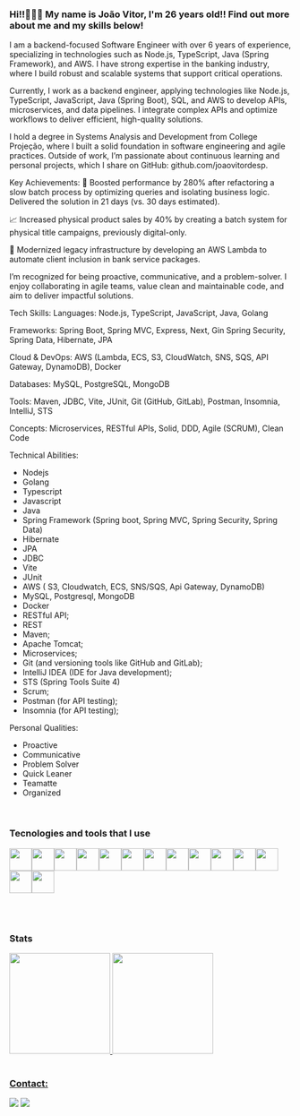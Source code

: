### Hi!!👋👋👋  My name is João Vitor, I'm 26 years old!! Find out more about me and my skills below! 



I am a backend-focused Software Engineer with over 6 years of experience, specializing in technologies such as Node.js, TypeScript, Java (Spring Framework), and AWS. I have strong expertise in the banking industry, where I build robust and scalable systems that support critical operations.

Currently, I work as a backend engineer, applying technologies like Node.js, TypeScript, JavaScript, Java (Spring Boot), SQL, and AWS to develop APIs, microservices, and data pipelines. I integrate complex APIs and optimize workflows to deliver efficient, high-quality solutions.

I hold a degree in Systems Analysis and Development from College Projeção, where I built a solid foundation in software engineering and agile practices. Outside of work, I’m passionate about continuous learning and personal projects, which I share on GitHub: github.com/joaovitordesp.

Key Achievements:
🚀 Boosted performance by 280% after refactoring a slow batch process by optimizing queries and isolating business logic. Delivered the solution in 21 days (vs. 30 days estimated).

📈 Increased physical product sales by 40% by creating a batch system for physical title campaigns, previously digital-only.

🧱 Modernized legacy infrastructure by developing an AWS Lambda to automate client inclusion in bank service packages.

I’m recognized for being proactive, communicative, and a problem-solver. I enjoy collaborating in agile teams, value clean and maintainable code, and aim to deliver impactful solutions.

Tech Skills:
Languages: Node.js, TypeScript, JavaScript, Java, Golang

Frameworks: Spring Boot, Spring MVC, Express, Next, Gin Spring Security, Spring Data, Hibernate, JPA

Cloud & DevOps: AWS (Lambda, ECS, S3, CloudWatch, SNS, SQS, API Gateway, DynamoDB), Docker

Databases: MySQL, PostgreSQL, MongoDB

Tools: Maven, JDBC, Vite, JUnit, Git (GitHub, GitLab), Postman, Insomnia, IntelliJ, STS

Concepts: Microservices, RESTful APIs, Solid, DDD, Agile (SCRUM), Clean Code

Technical Abilities:
- Nodejs
- Golang
- Typescript
- Javascript
- Java
- Spring Framework (Spring boot, Spring MVC, Spring Security, Spring Data)
- Hibernate
- JPA
- JDBC
- Vite
- JUnit
- AWS ( S3, Cloudwatch, ECS, SNS/SQS, Api Gateway, DynamoDB)
- MySQL, Postgresql, MongoDB
- Docker
- RESTful API;
- REST
- Maven;
- Apache Tomcat;
- Microservices;
- Git (and versioning tools like GitHub and GitLab);
- IntelliJ IDEA (IDE for Java development);
- STS (Spring Tools Suite 4)
- Scrum;
- Postman (for API testing);
- Insomnia (for API testing);

Personal Qualities:
- Proactive
- Communicative
- Problem Solver
- Quick Leaner
- Teamatte
- Organized

<br />


### Tecnologies and tools that I use

<img src="https://cdn.jsdelivr.net/gh/devicons/devicon/icons/bootstrap/bootstrap-original-wordmark.svg" width="40" height="40"/><img src="https://cdn.jsdelivr.net/gh/devicons/devicon/icons/css3/css3-original-wordmark.svg" width="40" height="40"/><img src="https://cdn.jsdelivr.net/gh/devicons/devicon/icons/git/git-original-wordmark.svg" width="40" height="40"/><img src="https://cdn.jsdelivr.net/gh/devicons/devicon/icons/java/java-original-wordmark.svg" width="40" height="40"/><img src="https://cdn.jsdelivr.net/gh/devicons/devicon/icons/javascript/javascript-original.svg" width="40" height="40"/><img src="https://cdn.jsdelivr.net/gh/devicons/devicon/icons/mongodb/mongodb-original-wordmark.svg" width="40" height="40"/><img src="https://cdn.jsdelivr.net/gh/devicons/devicon/icons/mysql/mysql-original-wordmark.svg" width="40" height="40"/><img src="https://cdn.jsdelivr.net/gh/devicons/devicon/icons/nodejs/nodejs-original-wordmark.svg" width="40" height="40"/><img src="https://cdn.jsdelivr.net/gh/devicons/devicon/icons/postgresql/postgresql-original-wordmark.svg" width="40" height="40"/><img src="https://cdn.jsdelivr.net/gh/devicons/devicon/icons/react/react-original-wordmark.svg" width="40" height="40"/><img src="https://cdn.jsdelivr.net/gh/devicons/devicon/icons/sequelize/sequelize-original-wordmark.svg" width="40" height="40"/><img src="https://cdn.jsdelivr.net/gh/devicons/devicon/icons/spring/spring-original-wordmark.svg" width="40" height="40"/><img src="https://cdn.jsdelivr.net/gh/devicons/devicon/icons/microsoftsqlserver/microsoftsqlserver-plain-wordmark.svg" width="40" height="40"/><img src="https://cdn.jsdelivr.net/gh/devicons/devicon/icons/tomcat/tomcat-original-wordmark.svg" width="40" height="40"/>
  
 <br /><br /> 

### Stats

<div>
<a href="https://github.com/joaovitordesp">
<img height="180em" src="https://github-readme-stats.vercel.app/api/top-langs/?username=joaovitordesp&layout=compact&langs_count=7&theme=dracula"/>
<img height="180em" src="https://github-readme-stats.vercel.app/api?username=joaovitordesp&show_icons=true&theme=radical&include_all_commits=true&count_private=true"/>
</div>
  

<br />  
  
### Contact:

<div>


<a href = "mailto:joaovitordesousapereira@gmail.com"><img src="https://img.shields.io/badge/Gmail-D14836?style=for-the-badge&logo=gmail&logoColor=white" target="_blank"></a>
<a href="https://www.linkedin.com/in/joao-vitor-desp/" target="_blank"><img src="https://img.shields.io/badge/-LinkedIn-%230077B5?style=for-the-badge&logo=linkedin&logoColor=white" target="_blank"></a>   
</div>



          


